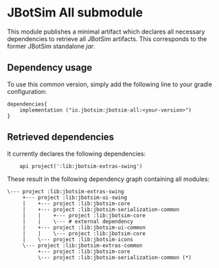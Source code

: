 # JBotSim All submodule

This module publishes a minimal artifact which declares all necessary dependencies to retrieve all JBotSim
artifacts.
This corresponds to the former JBotSim standalone *jar*.

## Dependency usage

To use this *common* version, simply add the following line to your gradle configuration: 

```
dependencies{
    implementation ("io.jbotsim:jbotsim-all:<your-version>")
}
```

## Retrieved dependencies

It currently declares the following dependencies: 

```
    api project(':lib:jbotsim-extras-swing')
```

These result in the following dependency graph containing all modules:
```
\--- project :lib:jbotsim-extras-swing
     +--- project :lib:jbotsim-ui-swing
     |    +--- project :lib:jbotsim-core
     |    +--- project :lib:jbotsim-serialization-common
     |    |    +--- project :lib:jbotsim-core
     |    |    \--- # external dependency
     |    +--- project :lib:jbotsim-ui-common
     |    |    \--- project :lib:jbotsim-core
     |    \--- project :lib:jbotsim-icons
     \--- project :lib:jbotsim-extras-common
          +--- project :lib:jbotsim-core
          \--- project :lib:jbotsim-serialization-common (*)

```


